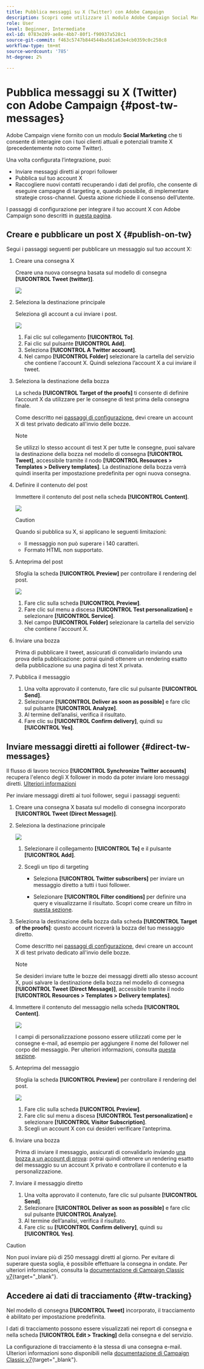 ```yaml
---
title: Pubblica messaggi su X (Twitter) con Adobe Campaign
description: Scopri come utilizzare il modulo Adobe Campaign Social Marketing per pubblicare messaggi su X (precedentemente noto come Twitter) e inviare messaggi diretti ai tuoi follower
role: User
level: Beginner, Intermediate
exl-id: 0783e289-ae8e-4bb7-80f1-f90937a528c1
source-git-commit: f463c5747b844544ba561a63e4cb0359c0c258c8
workflow-type: tm+mt
source-wordcount: '785'
ht-degree: 2%

---
```



# Pubblica messaggi su X (Twitter) con Adobe Campaign {#post-tw-messages}

Adobe Campaign viene fornito con un modulo **Social Marketing** che ti consente di interagire con i tuoi clienti attuali e potenziali tramite X (precedentemente noto come Twitter).

Una volta configurata l’integrazione, puoi:

* Inviare messaggi diretti ai propri follower
* Pubblica sul tuo account X
* Raccogliere nuovi contatti recuperando i dati del profilo, che consente di eseguire campagne di targeting e, quando possibile, di implementare strategie cross-channel. Questa azione richiede il consenso dell’utente.


I passaggi di configurazione per integrare il tuo account X con Adobe Campaign sono descritti in [questa pagina](../connect/ac-tw.md).

## Creare e pubblicare un post X {#publish-on-tw}

Segui i passaggi seguenti per pubblicare un messaggio sul tuo account X:

1. Creare una consegna X

   Creare una nuova consegna basata sul modello di consegna **[!UICONTROL Tweet (twitter)]**.

   ![](assets/tw-new-delivery.png)

1. Seleziona la destinazione principale

   Seleziona gli account a cui inviare i post.

   ![](assets/tw-define-target.png)

   1. Fai clic sul collegamento **[!UICONTROL To]**.
   1. Fai clic sul pulsante **[!UICONTROL Add]**.
   1. Seleziona **[!UICONTROL A Twitter account]**.
   1. Nel campo **[!UICONTROL Folder]** selezionare la cartella del servizio che contiene l&#39;account X. Quindi seleziona l’account X a cui inviare il tweet.

1. Seleziona la destinazione della bozza

   La scheda **[!UICONTROL Target of the proofs]** ti consente di definire l’account X da utilizzare per le consegne di test prima della consegna finale.

   Come descritto nei [passaggi di configurazione](../connect/ac-tw.md#tw-test-account), devi creare un account X di test privato dedicato all&#39;invio delle bozze.

   >[!NOTE]
   >
   >Se utilizzi lo stesso account di test X per tutte le consegne, puoi salvare la destinazione della bozza nel modello di consegna **[!UICONTROL Tweet]**, accessibile tramite il nodo **[!UICONTROL Resources > Templates > Delivery templates]**. La destinazione della bozza verrà quindi inserita per impostazione predefinita per ogni nuova consegna.

1. Definire il contenuto del post

   Immettere il contenuto del post nella scheda **[!UICONTROL Content]**.

   ![](assets/tw-delivery-content.png)

   >[!CAUTION]
   >
   >Quando si pubblica su X, si applicano le seguenti limitazioni:
   >
   >* Il messaggio non può superare i 140 caratteri.
   >* Formato HTML non supportato.
   >

1. Anteprima del post

   Sfoglia la scheda **[!UICONTROL Preview]** per controllare il rendering del post.

   ![](assets/tw-delivery-preview.png)

   1. Fare clic sulla scheda **[!UICONTROL Preview]**.
   1. Fare clic sul menu a discesa **[!UICONTROL Test personalization]** e selezionare **[!UICONTROL Service]**.
   1. Nel campo **[!UICONTROL Folder]** selezionare la cartella del servizio che contiene l&#39;account X.

1. Inviare una bozza

   Prima di pubblicare il tweet, assicurati di convalidarlo inviando una prova della pubblicazione: potrai quindi ottenere un rendering esatto della pubblicazione su una pagina di test X privata.

1. Pubblica il messaggio

   1. Una volta approvato il contenuto, fare clic sul pulsante **[!UICONTROL Send]**.
   1. Selezionare **[!UICONTROL Deliver as soon as possible]** e fare clic sul pulsante **[!UICONTROL Analyze]**.
   1. Al termine dell’analisi, verifica il risultato.
   1. Fare clic su **[!UICONTROL Confirm delivery]**, quindi su **[!UICONTROL Yes]**.

## Inviare messaggi diretti ai follower {#direct-tw-messages}

Il flusso di lavoro tecnico **[!UICONTROL Synchronize Twitter accounts]** recupera l&#39;elenco degli X follower in modo da poter inviare loro messaggi diretti. [Ulteriori informazioni](../connect/ac-tw.md#synchro-tw-accounts)

Per inviare messaggi diretti ai tuoi follower, segui i passaggi seguenti:

1. Creare una consegna X basata sul modello di consegna incorporato **[!UICONTROL Tweet (Direct Message)]**.

1. Seleziona la destinazione principale

   ![](assets/tw-dm-define-target.png)

   1. Selezionare il collegamento **[!UICONTROL To]** e il pulsante **[!UICONTROL Add]**.

   1. Scegli un tipo di targeting

      * Seleziona **[!UICONTROL Twitter subscribers]** per inviare un messaggio diretto a tutti i tuoi follower.

      * Selezionare **[!UICONTROL Filter conditions]** per definire una query e visualizzarne il risultato. Scopri come creare un filtro in [questa sezione](../audiences/create-filters.md#advanced-filters).

1. Seleziona la destinazione della bozza dalla scheda **[!UICONTROL Target of the proofs]**: questo account riceverà la bozza del tuo messaggio diretto.

   Come descritto nei [passaggi di configurazione](../connect/ac-tw.md#tw-test-account), devi creare un account X di test privato dedicato all&#39;invio delle bozze.


   >[!NOTE]
   >
   >Se desideri inviare tutte le bozze dei messaggi diretti allo stesso account X, puoi salvare la destinazione della bozza nel modello di consegna **[!UICONTROL Tweet (Direct Message)]**, accessibile tramite il nodo **[!UICONTROL Resources > Templates > Delivery templates]**.

1. Immettere il contenuto del messaggio nella scheda **[!UICONTROL Content]**.

   ![](assets/tw-dm-content.png)

   I campi di personalizzazione possono essere utilizzati come per le consegne e-mail, ad esempio per aggiungere il nome del follower nel corpo del messaggio. Per ulteriori informazioni, consulta [questa sezione](../send/personalize.md).

1. Anteprima del messaggio

   Sfoglia la scheda **[!UICONTROL Preview]** per controllare il rendering del post.

   ![](assets/tw-dm-preview.png)

   1. Fare clic sulla scheda **[!UICONTROL Preview]**.
   1. Fare clic sul menu a discesa **[!UICONTROL Test personalization]** e selezionare **[!UICONTROL Visitor Subscription]**.
   1. Scegli un account X con cui desideri verificare l’anteprima.

1. Inviare una bozza

   Prima di inviare il messaggio, assicurati di convalidarlo inviando [una bozza a un account di prova](../send/preview-and-proof.md): potrai quindi ottenere un rendering esatto del messaggio su un account X privato e controllare il contenuto e la personalizzazione.

1. Inviare il messaggio diretto

   1. Una volta approvato il contenuto, fare clic sul pulsante **[!UICONTROL Send]**.
   1. Selezionare **[!UICONTROL Deliver as soon as possible]** e fare clic sul pulsante **[!UICONTROL Analyze]**.
   1. Al termine dell’analisi, verifica il risultato.
   1. Fare clic su **[!UICONTROL Confirm delivery]**, quindi su **[!UICONTROL Yes]**.

>[!CAUTION]
>
>Non puoi inviare più di 250 messaggi diretti al giorno. Per evitare di superare questa soglia, è possibile effettuare la consegna in ondate. Per ulteriori informazioni, consulta la [documentazione di Campaign Classic v7](https://experienceleague.adobe.com/docs/campaign-classic/using/sending-messages/key-steps-when-creating-a-delivery/steps-sending-the-delivery.html?lang=it#sending-using-multiple-waves){target="_blank"}.


## Accedere ai dati di tracciamento {#tw-tracking}

Nel modello di consegna **[!UICONTROL Tweet]** incorporato, il tracciamento è abilitato per impostazione predefinita.

I dati di tracciamento possono essere visualizzati nei report di consegna e nella scheda **[!UICONTROL Edit > Tracking]** della consegna e del servizio.

La configurazione di tracciamento è la stessa di una consegna e-mail. Ulteriori informazioni sono disponibili nella [documentazione di Campaign Classic v7](https://experienceleague.adobe.com/docs/campaign-classic/using/sending-messages/monitoring-deliveries/about-delivery-monitoring.html?lang=it){target="_blank"}.

